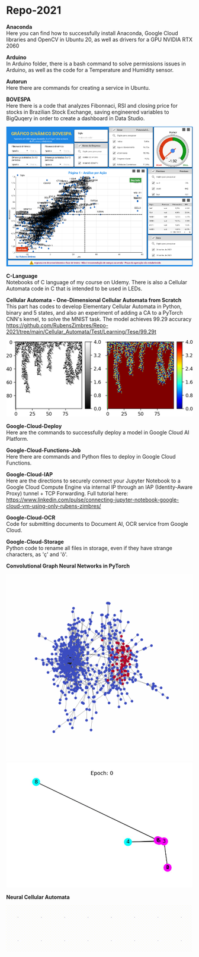 # Repo-2021  
  
<b>Anaconda</b>  
Here you can find how to successfully install Anaconda, Google Cloud libraries and OpenCV in Ubuntu 20, as well as drivers for a GPU NVIDIA RTX 2060   
  
<b>Arduino</b>  
In Arduino folder, there is a bash command to solve permissions issues in Arduino, as well as the code for a Temperature and Humidity sensor.  
  
<b>Autorun</b>  
Here there are commands for creating a service in Ubuntu.  
  
<b>BOVESPA</b>  
Here there is a code that analyzes Fibonnaci, RSI and closing price for stocks in Brazilian Stock Exchange, saving engineered variables to BigQuqery in order to create a dashboard in Data Studio.  
  
  <img src=https://github.com/RubensZimbres/Repo-2021/blob/main/BOVESPA/bovespa.png>  
  
<b>C-Language</b>  
Notebooks of C language of my course on Udemy. There is also a Cellular Automata code in C that is intended to be used in LEDs.  
  
<b>Cellular Automata - One-Dimensional Cellular Automata from Scratch </b>  
This part has codes to develop Elementary Cellular Automata in Python, binary and 5 states, and also an experiment of adding a CA to a PyTorch CNN's kernel, to solve the MNIST task. The model achieves 99.29 accuracy 
<a href="url">https://github.com/RubensZimbres/Repo-2021/tree/main/Cellular_Automata/Test/Learning/Tese/99.29t</a>
  
<img src=https://github.com/RubensZimbres/Repo-2021/blob/main/Cellular_Automata/CA1D_5_.png>  
    
<b>Google-Cloud-Deploy</b>  
Here are the commands to successfully deploy a model in Google Cloud AI Platform.  
  
<b>Google-Cloud-Functions-Job</b>  
Here there are commands and Python files to deploy in Google Cloud Functions.  
  
<b>Google-Cloud-IAP</b>  
Here are the directions to securely connect your Jupyter Notebook to a Google Cloud Compute Engine via internal IP through an IAP (Identity-Aware Proxy) tunnel + TCP Forwarding. Full tutorial here: <a href="url">https://www.linkedin.com/pulse/connecting-jupyter-notebook-google-cloud-vm-using-only-rubens-zimbres/</a>  
  
<b>Google-Cloud-OCR</b>  
Code for submitting documents to Document AI, OCR service from Google Cloud.  
  
<b>Google-Cloud-Storage</b>  
Python code to rename all files in storage, even if they have strange characters, as 'ç' and 'õ'.
<b></b>  
<b></b>  
  
<b>Convolutional Graph Neural Networks in PyTorch </b>  
  
<img src=https://github.com/RubensZimbres/Repo-2021/blob/main/Graph-Networks/graph4_comm_movie.gif>  
  
<img src=https://github.com/RubensZimbres/Repo-2021/blob/main/Graph-Networks/movie.gif>  
    
<b>Neural Cellular Automata </b>  
  
<img src=https://github.com/RubensZimbres/Repo-2021/blob/main/Neural_Cellular_Automata_Google/output_batches.gif>  
  
